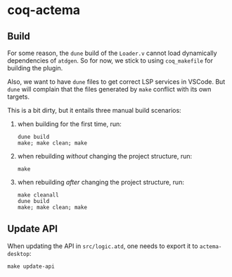 # coq-actema

## Build

For some reason, the `dune` build of the `Loader.v` cannot load dynamically
dependencies of `atdgen`. So for now, we stick to using `coq_makefile` for
building the plugin.

Also, we want to have `dune` files to get correct LSP services in VSCode. But
`dune` will complain that the files generated by `make` conflict with its own
targets.

This is a bit dirty, but it entails three manual build scenarios:

1. when building for the first time, run:
    ```
    dune build
    make; make clean; make
    ```
2. when rebuilding *without* changing the project structure, run:
    ```
    make
    ```
3. when rebuilding *after* changing the project structure, run:
    ```
    make cleanall
    dune build
    make; make clean; make
    ```

## Update API

When updating the API in `src/logic.atd`, one needs to export it to `actema-desktop`:

```
make update-api
```